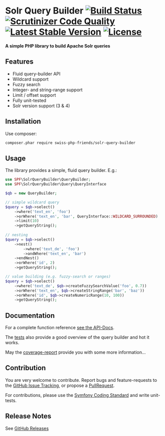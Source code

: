 # Solr Query Builder [![Build Status](https://travis-ci.org/swiss-php-friends/solr-query-builder.svg?branch=master)](https://travis-ci.org/swiss-php-friends/solr-query-builder) [![Scrutinizer Code Quality](https://scrutinizer-ci.com/g/swiss-php-friends/solr-query-builder/badges/quality-score.png?b=master)](https://scrutinizer-ci.com/g/swiss-php-friends/solr-query-builder/?branch=master) [![Latest Stable Version](https://poser.pugx.org/swiss-php-friends/solr-query-builder/version.svg)](https://packagist.org/packages/swiss-php-friends/solr-query-builder) [![License](https://poser.pugx.org/swiss-php-friends/solr-query-builder/license.svg)](https://packagist.org/packages/swiss-php-friends/solr-query-builder)

**A simple PHP library to build Apache Solr queries**

## Features
- Fluid query-builder API
- Wildcard support
- Fuzzy search
- Integer- and string-range support
- Limit / offset support
- Fully unit-tested
- Solr version support (3 & 4)

## Installation

Use composer:
```bash
composer.phar require swiss-php-friends/solr-query-builder
```

## Usage

The library provides a simple, fluid query builder. E.g.:

```php
use SPF\SolrQueryBuilder\QueryBuilder;
use SPF\SolrQueryBuilder\Query\QueryInterface

$qb = new QueryBuilder;

// simple wildcard query
$query = $qb->select()
    ->where('text_en', 'foo')
    ->orWhere('text_en', 'bar', QueryInterface::WILDCARD_SURROUNDED)
    ->limit(10)
    ->getQueryString();
    
// nesting
$query = $qb->select()
    ->nest()
        ->where('text_de', 'foo')
        ->andWhere('text_en', 'bar')
    ->endNest()
    ->orWhere('id', 2)
    ->getQueryString();

// value building (e.g. fuzzy-search or ranges)
$query = $qb->select()
    ->where('text_de', $qb->createFuzzySearchValue('foo', 0.7))
    ->orWhere('text_en', $qb->createStringRange('bar', 'baz'))
    ->orWhere('id', $qb->createNumericRange(10, 100))
    ->getQueryString();
```

## Documentation

For a complete function reference [see the API-Docs](http://swiss-php-friends.github.io/solr-query-builder/doc/api/).

The [tests](test/SPF/SolrQueryBuilder) also provide a good overview of the query builder and hot it works.

May the [coverage-report](http://swiss-php-friends.github.io/solr-query-builder/doc/coverage/) provide you with some more information...

## Contribution

You are very welcome to contribute. Report bugs and feature-requests to the [GitHub Issue Tracking](https://github.com/swiss-php-friends/solr-query-builder/issues), or propose a [PullRequest](https://github.com/swiss-php-friends/solr-query-builder/pulls).

For contributions, please use the [Symfony Coding Standard](http://symfony.com/doc/current/contributing/code/standards.html) and write unit-tests.

## Release Notes

See [GitHub Releases](https://github.com/swiss-php-friends/solr-query-builder/releases)
